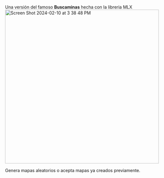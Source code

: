 Una versión del famoso <b>Buscaminas</b> hecha con la libreria MLX</br>
<img width="502" alt="Screen Shot 2024-02-10 at 3 38 48 PM" src="https://github.com/ferri666/Minas/assets/78905276/62be9dff-e93f-4307-be8b-0ff62be61376">

Genera mapas aleatorios o acepta mapas ya creados previamente.
